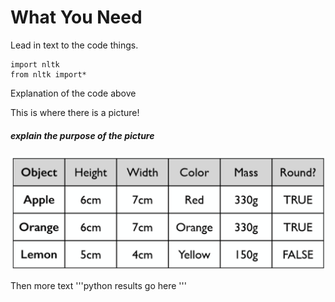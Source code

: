 # What You Need

Lead in text to the code things.

```
import nltk
from nltk import*
```
Explanation of the code above

This is where there is a picture!
##### explain the purpose of the picture

![Table showing how to describe fruit](fruit.png)

Then more text
'''python
results go here
'''